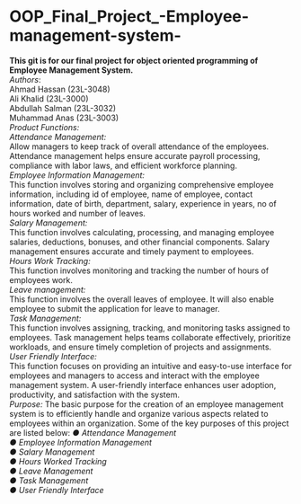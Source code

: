# OOP_Final_Project_-Employee-management-system-
**This git is for our final project for object oriented programming of Employee Management System.**
<br>
_Authors_:<br> Ahmad Hassan (23L-3048)
<br>Ali Khalid (23L-3000)<br>Abdullah Salman (23L-3032) <br> Muhammad Anas (23L-3003)<br>
_Product Functions:_<br>
_Attendance Management:_<br>
Allow managers to keep track of overall attendance of the employees. Attendance management helps ensure accurate payroll processing, compliance with labor laws, and efficient workforce planning.<br>
_Employee Information Management:_<br> This function involves storing and organizing comprehensive employee information, including id of employee, name of employee, contact information, date of birth, department, salary, experience in years, no of hours worked and number of leaves.
<br>_Salary Management:_<br>
This function involves calculating, processing, and managing employee salaries, deductions, bonuses, and other financial components. Salary management ensures accurate and timely payment to employees.
<br>_Hours Work Tracking:_<br>
This function involves monitoring and tracking the number of hours of employees work. 
<br>_Leave management:_<br>
This function involves the overall leaves of employee. It will also enable employee to submit the application for leave to manager.
<br>_Task Management:_<br>
This function involves assigning, tracking, and monitoring tasks assigned to employees. Task management helps teams collaborate effectively, prioritize workloads, and ensure timely completion of projects and assignments.
<br>_User Friendly Interface:_<br>
This function focuses on providing an intuitive and easy-to-use interface for employees and managers to access and interact with the employee management system. A user-friendly interface enhances user adoption, productivity, and satisfaction with the system.
<br>
_Purpose:_
The basic purpose for the creation of an employee management system is to efficiently handle and organize various aspects related to employees within an organization. Some of the key purposes of this project are listed below:
_● Attendance Management_<br>
_● Employee Information Management_<br> 
_● Salary Management_<br> 
_● Hours Worked Tracking_<br> 
_● Leave Management_<br> 
_● Task Management_<br> 
_● User Friendly Interface_<br>


